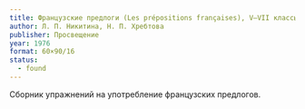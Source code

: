 ```yaml
---
title: Французские предлоги (Les prépositions françaises), V—VII классы
author: Л. П. Никитина, Н. П. Хребтова
publisher: Просвещение
year: 1976
format: 60×90/16
status:
  - found
---
```


Сборник упражнений на употребление французских предлогов.
